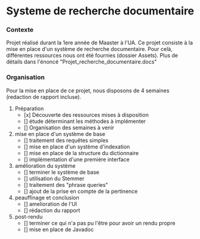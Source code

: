 # Systeme de recherche documentaire

### Contexte
Projet réalisé durant la 1ere année de Maaster à l'UA.
Ce projet consiste à la mise en place d'un système de recherche documentaire.
Pour celà, différentes ressources nous ont été fournies (dossier Assets).
Plus de détails dans l'énoncé "Projet_recherche_documentaire.docs"

### Organisation

Pour la mise en place de ce projet, nous disposons de 4 semaines (redaction de rapport incluse).

1. Préparation
	- [x] Découverte des ressources mises à disposition
	- [] étude déterminant les méthodes à implémenter
	- [] Organisation des semaines à venir
2. mise en place d'un système de base
	- [] traitement des requêtes simples
	- [] mise en place d'un système d'indexation
	- [] mise en place de la structure du dictionnaire
	- [] implémentation d'une première interface 
3. amélioration du système
	- [] terminer le système de base
	- [] utilisation du Stemmer
	- [] traitement des "phrase queries"
	- [] ajout de la prise en compte de la pertinence
4. peauffinage et conclusion
	- [] amelioration de l'UI
	- [] rédaction du rapport
5. post-rendu
	- [] terminer ce qui n'a pas pu l'être pour avoir un rendu propre
	- [] mise en place de Javadoc